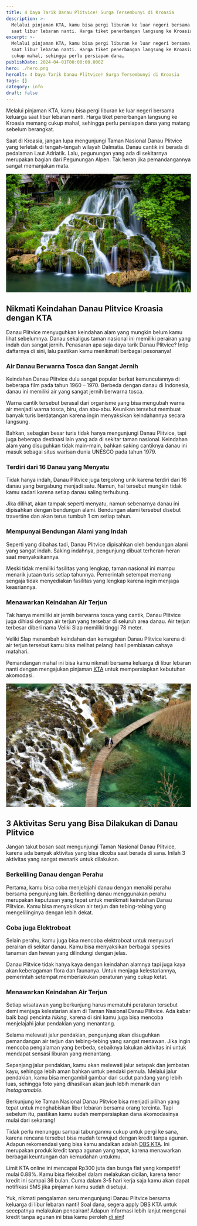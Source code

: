 ```yaml
---
title: 4 Daya Tarik Danau Plitvice! Surga Tersembunyi di Kroasia
description: >-
  Melalui pinjaman KTA, kamu bisa pergi liburan ke luar negeri bersama keluarga
  saat libur lebaran nanti. Harga tiket penerbangan langsung ke Kroasia memang…
excerpt: >-
  Melalui pinjaman KTA, kamu bisa pergi liburan ke luar negeri bersama keluarga
  saat libur lebaran nanti. Harga tiket penerbangan langsung ke Kroasia memang
  cukup mahal, sehingga perlu persiapan dana…
publishDate: 2024-04-01T00:00:00.000Z
hero: ./hero.png
heroAlt: 4 Daya Tarik Danau Plitvice! Surga Tersembunyi di Kroasia
tags: []
category: info
draft: false
---
```


Melalui pinjaman KTA, kamu bisa pergi liburan ke luar negeri bersama keluarga saat libur lebaran nanti. Harga tiket penerbangan langsung ke Kroasia memang cukup mahal, sehingga perlu persiapan dana yang matang sebelum berangkat.

Saat di Kroasia, jangan lupa mengunjungi Taman Nasional Danau Plitvice yang terletak di tengah-tengah wilayah Dalmatia. Danau cantik ini berada di pedalaman Laut Adriatik. Lalu, pegunungan yang ada di sekitarnya merupakan bagian dari Pegunungan Alpen. Tak heran jika pemandangannya sangat memanjakan mata.

![danau](./images/ljubisa-pokrajac.webp 'Source: https://www.pexels.com/id-id/foto/pemandangan-lanskap-lansekap-alam-14319765/')

## Nikmati Keindahan Danau Plitvice Kroasia dengan KTA

Danau Plitvice menyuguhkan keindahan alam yang mungkin belum kamu lihat sebelumnya. Danau sekaligus taman nasional ini memiliki perairan yang indah dan sangat jernih. Penasaran apa saja daya tarik Danau Plitvice? Intip daftarnya di sini, lalu pastikan kamu menikmati berbagai pesonanya!

### Air Danau Berwarna Tosca dan Sangat Jernih

Keindahan Danau Plitvice dulu sangat populer berkat kemunculannya di beberapa film pada tahun 1960 – 1970. Berbeda dengan danau di Indonesia, danau ini memiliki air yang sangat jernih berwarna tosca.

Warna cantik tersebut berasal dari organisme yang bisa mengubah warna air menjadi warna tosca, biru, dan abu-abu. Keunikan tersebut membuat banyak turis berdatangan karena ingin menyaksikan keindahannya secara langsung.

Bahkan, sebagian besar turis tidak hanya mengunjungi Danau Plitvice, tapi juga beberapa destinasi lain yang ada di sekitar taman nasional. Keindahan alam yang disuguhkan tidak main-main, bahkan saking cantiknya danau ini masuk sebagai situs warisan dunia UNESCO pada tahun 1979.

### Terdiri dari 16 Danau yang Menyatu

Tidak hanya indah, Danau Plitvice juga tergolong unik karena terdiri dari 16 danau yang bergabung menjadi satu. Namun, hal tersebut mungkin tidak kamu sadari karena setiap danau saling terhubung.

Jika dilihat, akan tampak seperti menyatu, namun sebenarnya danau ini dipisahkan dengan bendungan alami. Bendungan alami tersebut disebut travertine dan akan terus tumbuh 1 cm setiap tahun.

### Mempunyai Bendungan Alami yang Indah

Seperti yang dibahas tadi, Danau Plitvice dipisahkan oleh bendungan alami yang sangat indah. Saking indahnya, pengunjung dibuat terheran-heran saat menyaksikannya.

Meski tidak memiliki fasilitas yang lengkap, taman nasional ini mampu menarik jutaan turis setiap tahunnya. Pemerintah setempat memang sengaja tidak menyediakan fasilitas yang lengkap karena ingin menjaga keasriannya.

### Menawarkan Keindahan Air Terjun

Tak hanya memiliki air jernih berwarna tosca yang cantik, Danau Plitvice juga dihiasi dengan air terjun yang tersebar di seluruh area danau. Air terjun terbesar diberi nama Veliki Slap memiliki tinggi 78 meter.

Veliki Slap menambah keindahan dan kemegahan Danau Plitvice karena di air terjun tersebut kamu bisa melihat pelangi hasil pembiasan cahaya matahari.

Pemandangan mahal ini bisa kamu nikmati bersama keluarga di libur lebaran nanti dengan mengajukan pinjaman <a href="https://www.dbs.id/digibank/id/id/pinjaman/produk-pinjaman/digibank-kta-instan?cid=id_bh_digibank_seoKTA_KTA_erland_01032024">KTA</a> untuk mempersiapkan kebutuhan akomodasi.

![](./images/danau-plitvice.webp 'Source: https://www.pexels.com/id-id/foto/pemandangan-lanskap-lansekap-alam-10685665/')

## 3 Aktivitas Seru yang Bisa Dilakukan di Danau Plitvice

Jangan takut bosan saat mengunjungi Taman Nasional Danau Plitvice, karena ada banyak aktivitas yang bisa dicoba saat berada di sana. Inilah 3 aktivitas yang sangat menarik untuk dilakukan.

### Berkeliling Danau dengan Perahu

Pertama, kamu bisa coba menjelajahi danau dengan menaiki perahu bersama pengunjung lain. Berkeliling danau menggunakan perahu merupakan keputusan yang tepat untuk menikmati keindahan Danau Plitvice. Kamu bisa menyaksikan air terjun dan tebing-tebing yang mengelilinginya dengan lebih dekat.

### Coba juga Elektroboat

Selain perahu, kamu juga bisa mencoba elektroboat untuk menyusuri perairan di sekitar danau. Kamu bisa menyaksikan berbagai spesies tanaman dan hewan yang dilindungi dengan jelas.

Danau Plitvice tidak hanya kaya dengan keindahan alamnya tapi juga kaya akan keberagaman flora dan faunanya. Untuk menjaga kelestariannya, pemerintah setempat memberlakukan peraturan yang cukup ketat.

### Menawarkan Keindahan Air Terjun

Setiap wisatawan yang berkunjung harus mematuhi peraturan tersebut demi menjaga kelestarian alam di Taman Nasional Danau Plitvice. Ada kabar baik bagi pencinta _hiking_, karena di sini kamu juga bisa mencoba menjelajahi jalur pendakian yang menantang.

Selama melewati jalur pendakian, pengunjung akan disuguhkan pemandangan air terjun dan tebing-tebing yang sangat menawan. Jika ingin mencoba pengalaman yang berbeda, sebaiknya lakukan aktivitas ini untuk mendapat sensasi liburan yang menantang.

Sepanjang jalur pendakian, kamu akan melewati jalur setapak dan jembatan kayu, sehingga lebih aman bahkan untuk pendaki pemula. Melalui jalur pendakian, kamu bisa mengambil gambar dari sudut pandang yang lebih luas, sehingga foto yang dihasilkan akan jauh lebih menarik dan _Instagramable_.

Berkunjung ke Taman Nasional Danau Plitvice bisa menjadi pilihan yang tepat untuk menghabiskan libur lebaran bersama orang tercinta. Tapi sebelum itu, pastikan kamu sudah mempersiapkan dana akomodasinya mulai dari sekarang!

Tidak perlu menunggu sampai tabunganmu cukup untuk pergi ke sana, karena rencana tersebut bisa mudah terwujud dengan kredit tanpa agunan. Adapun rekomendasi yang bisa kamu andalkan adalah <a href="https://www.dbs.id/digibank/id/id/pinjaman/default.page?cid=id_bh_digibank_seoKTA_KTA_erland_01032024">DBS KTA</a>. Ini merupakan produk kredit tanpa agunan yang tepat, karena menawarkan berbagai keuntungan dan kemudahan untukmu.

Limit KTA online ini mencapai Rp300 juta dan bunga flat yang kompetitif mulai 0.88%. Kamu bisa fleksibel dalam melakukan cicilan, karena tenor kredit ini sampai 36 bulan. Cuma dalam 3-5 hari kerja saja kamu akan dapat notifikasi SMS jika pinjaman kamu sudah disetujui.

Yuk, nikmati pengalaman seru mengunjungi Danau Plitvice bersama keluarga di libur lebaran nanti! Soal dana, segera apply DBS KTA untuk secepatnya melakukan pencairan! Adapun informasi lebih lanjut mengenai kredit tanpa agunan ini bisa kamu peroleh <a href="https://www.dbs.id/digibank/id/id/pinjaman/produk-pinjaman/digibank-kta-instan" rel="nofollow" target="_blank">di sini</a>!
